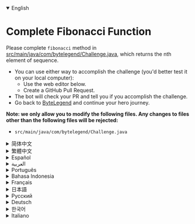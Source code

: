 <details open='true'>
<summary>English</summary>

# Complete Fibonacci Function

Please complete `fibonacci` method in [src/main/java/com/bytelegend/Challenge.java](https://github.com/ByteLegendQuest/java-fibonacci/blob/main/src/main/java/com/bytelegend/Challenge.java), which returns the nth element of sequence.

- You can use either way to accomplish the challenge (you'd better test it on your local computer):
  - Use the web editor below.
  - Create a GitHub Pull Request.
- The bot will check your PR and tell you if you accomplish the challenge.
- Go back to [ByteLegend](https://bytelegend.com) and continue your hero journey.


**Note: we only allow you to modify the following files.
Any changes to files other than the following files will be rejected:**

- `src/main/java/com/bytelegend/Challenge.java`
</details>

<details>
<summary>简体中文</summary>

# 编写斐波那契函数

请补全[src/main/java/com/bytelegend/Challenge.java](https://github.com/ByteLegendQuest/java-fibonacci/blob/main/src/main/java/com/bytelegend/Challenge.java)中的`fibonacci`方法，使之返回斐波那契数列的第n项。

- 你可以使用任意一种方法完成挑战（最好先在自己的本地电脑上测试通过）：
  - 使用下面的网页编辑器。
  - 创建一个GitHub Pull Request。
- 机器人将会检查你的回答，告诉你是否通过了挑战。
- 回到[字节传说](https://bytelegend.com)，然后继续你的英雄旅程。


**注意：我们只允许您修改以下文件，任何对其他文件的修改都会被拒绝：**

- `src/main/java/com/bytelegend/Challenge.java`
</details>

<details>
<summary>繁體中文</summary>

<h1>完整的斐波那契函數</h1><p>請在<a href="https://github.com/ByteLegendQuest/java-fibonacci/blob/main/src/main/java/com/bytelegend/Challenge.java" target="_blank">src/main/java/com/bytelegend/Challenge.java 中</a><code class="notranslate">fibonacci</code>方法，它返回序列的第 n 個元素。</p><ul><li>您可以使用任何一種方式來完成挑戰（最好在本地計算機上進行測試）：<ul><li>使用下面的網絡編輯器。</li><li>創建 GitHub 拉取請求。</li></ul></li><li>機器人將檢查您的 PR 並告訴您是否完成了挑戰。</li><li>回到<a href="https://bytelegend.com" target="_blank">ByteLegend</a> ，繼續你的英雄之旅。</li></ul><p><strong>注意：我們只允許您修改以下文件。對以下文件以外的文件的任何更改都將被拒絕：</strong></p><ul><li> <code class="notranslate">src/main/java/com/bytelegend/Challenge.java</code></li></ul></details>

<details>
<summary>Español</summary>

<h1>Función de Fibonacci completa</h1><p> Complete el método de <code class="notranslate">fibonacci</code> <a href="https://github.com/ByteLegendQuest/java-fibonacci/blob/main/src/main/java/com/bytelegend/Challenge.java" target="_blank">en src / main / java / com / bytelegend / Challenge.java</a> , que devuelve el n-ésimo elemento de la secuencia.</p><ul><li> Puede usar cualquiera de las dos formas para lograr el desafío (será mejor que lo pruebe en su computadora local):<ul><li> Utilice el editor web a continuación.</li><li> Cree una solicitud de extracción de GitHub.</li></ul></li><li> El bot comprobará tus relaciones públicas y te dirá si logras el desafío.</li><li> Vuelve a <a href="https://bytelegend.com" target="_blank">ByteLegend</a> y continúa tu viaje de héroe.</li></ul><p> <strong>Nota: solo le permitimos modificar los siguientes archivos. Se rechazará cualquier cambio en archivos que no sean los siguientes:</strong></p><ul><li> <code class="notranslate">src/main/java/com/bytelegend/Challenge.java</code></li></ul></details>

<details>
<summary>العربية</summary>

<h1 style=";text-align:right;direction:rtl">دالة فيبوناتشي الكاملة</h1><p style=";text-align:right;direction:rtl"> يرجى إكمال طريقة <code class="notranslate">fibonacci</code> <a href="https://github.com/ByteLegendQuest/java-fibonacci/blob/main/src/main/java/com/bytelegend/Challenge.java" target="_blank">في src / main / java / com / bytelegend / Challenge.java</a> ، والتي تُرجع العنصر n من التسلسل.</p><ul style=";text-align:right;direction:rtl"><li style=";text-align:right;direction:rtl"> يمكنك استخدام أي من الطريقتين لإنجاز التحدي (من الأفضل اختباره على جهاز الكمبيوتر المحلي الخاص بك):<ul style=";text-align:right;direction:rtl"><li style=";text-align:right;direction:rtl"> استخدم محرر الويب أدناه.</li><li style=";text-align:right;direction:rtl"> إنشاء طلب سحب على GitHub.</li></ul></li><li style=";text-align:right;direction:rtl"> سيتحقق الروبوت من العلاقات العامة الخاصة بك ويخبرك إذا أنجزت التحدي.</li><li style=";text-align:right;direction:rtl"> ارجع إلى <a href="https://bytelegend.com" target="_blank">ByteLegend وتابع</a> رحلة بطلك.</li></ul><p style=";text-align:right;direction:rtl"> <strong>ملاحظة: نسمح لك فقط بتعديل الملفات التالية. سيتم رفض أي تغييرات يتم إجراؤها على الملفات بخلاف الملفات التالية:</strong></p><ul style=";text-align:right;direction:rtl"><li style=";text-align:right;direction:rtl"> <code class="notranslate">src/main/java/com/bytelegend/Challenge.java</code></li></ul></details>

<details>
<summary>Português</summary>

<h1>Função Fibonacci Completa</h1><p> <code class="notranslate">fibonacci</code> método <a href="https://github.com/ByteLegendQuest/java-fibonacci/blob/main/src/main/java/com/bytelegend/Challenge.java" target="_blank">fibonacci em src / main / java / com / bytelegend / Challenge.java</a> , que retorna o enésimo elemento da sequência.</p><ul><li> Você pode usar qualquer uma das formas para cumprir o desafio (é melhor você testá-lo em seu computador local):<ul><li> Use o editor da web abaixo.</li><li> Crie uma solicitação pull do GitHub.</li></ul></li><li> O bot verificará seu PR e lhe dirá se você cumpriu o desafio.</li><li> Volte para <a href="https://bytelegend.com" target="_blank">ByteLegend</a> e continue sua jornada de herói.</li></ul><p> <strong>Nota: nós apenas permitimos que você modifique os seguintes arquivos. Quaisquer alterações em arquivos que não sejam os seguintes serão rejeitadas:</strong></p><ul><li> <code class="notranslate">src/main/java/com/bytelegend/Challenge.java</code></li></ul></details>

<details>
<summary>Bahasa Indonesia</summary>

<h1>Fungsi Fibonacci Lengkap</h1><p> Silakan selesaikan metode <code class="notranslate">fibonacci</code> <a href="https://github.com/ByteLegendQuest/java-fibonacci/blob/main/src/main/java/com/bytelegend/Challenge.java" target="_blank">di src/main/java/com/bytelegend/Challenge.java</a> , yang mengembalikan elemen urutan ke-n.</p><ul><li> Anda dapat menggunakan salah satu cara untuk menyelesaikan tantangan (sebaiknya Anda mengujinya di komputer lokal Anda):<ul><li> Gunakan editor web di bawah ini.</li><li> Buat Permintaan Tarik GitHub.</li></ul></li><li> Bot akan memeriksa PR Anda dan memberi tahu Anda jika Anda menyelesaikan tantangan.</li><li> Kembali ke <a href="https://bytelegend.com" target="_blank">ByteLegend</a> dan lanjutkan perjalanan pahlawan Anda.</li></ul><p> <strong>Catatan: kami hanya mengizinkan Anda untuk mengubah file berikut. Setiap perubahan pada file selain file berikut akan ditolak:</strong></p><ul><li> <code class="notranslate">src/main/java/com/bytelegend/Challenge.java</code></li></ul></details>

<details>
<summary>Français</summary>

<h1>Fonction de Fibonacci complète</h1><p> Veuillez compléter la méthode <code class="notranslate">fibonacci</code> <a href="https://github.com/ByteLegendQuest/java-fibonacci/blob/main/src/main/java/com/bytelegend/Challenge.java" target="_blank">dans src/main/java/com/bytelegend/Challenge.java</a> , qui renvoie le nième élément de la séquence.</p><ul><li> Vous pouvez utiliser l&#39;une ou l&#39;autre manière pour relever le défi (vous feriez mieux de le tester sur votre ordinateur local) :<ul><li> Utilisez l&#39;éditeur Web ci-dessous.</li><li> Créez une demande d&#39;extraction GitHub.</li></ul></li><li> Le bot vérifiera votre PR et vous dira si vous réussissez le défi.</li><li> Retournez à <a href="https://bytelegend.com" target="_blank">ByteLegend</a> et continuez votre voyage de héros.</li></ul><p> <strong>Remarque : nous vous permettons uniquement de modifier les fichiers suivants. Toute modification apportée aux fichiers autres que les fichiers suivants sera rejetée :</strong></p><ul><li> <code class="notranslate">src/main/java/com/bytelegend/Challenge.java</code></li></ul></details>

<details>
<summary>日本語</summary>

<h1>完全なフィボナッチ関数</h1><p>してください完全な<code class="notranslate">fibonacci</code>における法<a href="https://github.com/ByteLegendQuest/java-fibonacci/blob/main/src/main/java/com/bytelegend/Challenge.java" target="_blank">のsrc /メイン/ javaの/ COM / bytelegend / Challenge.java</a>シーケンスのn番目の要素を返します。</p><ul><li>どちらの方法でもチャレンジを達成できます（ローカルコンピューターでテストすることをお勧めします）。<ul><li>以下のWebエディタを使用してください。</li><li> GitHubプルリクエストを作成します。</li></ul></li><li>ボットはPRをチェックし、チャレンジを達成したかどうかを通知します。</li><li> <a href="https://bytelegend.com" target="_blank">ByteLegendに</a>戻り、ヒーローの旅を続けてください。</li></ul><p><strong>注：変更できるのは次のファイルのみです。次のファイル以外のファイルへの変更は拒否されます。</strong></p><ul><li> <code class="notranslate">src/main/java/com/bytelegend/Challenge.java</code></li></ul></details>

<details>
<summary>Русский</summary>

<h1>Полная функция Фибоначчи</h1><p> Пожалуйста, заполните метод <code class="notranslate">fibonacci</code> <a href="https://github.com/ByteLegendQuest/java-fibonacci/blob/main/src/main/java/com/bytelegend/Challenge.java" target="_blank">в src / main / java / com / bytelegend / Challenge.java</a> , который возвращает n-й элемент последовательности.</p><ul><li> Вы можете использовать любой способ решения задачи (лучше протестируйте его на своем локальном компьютере):<ul><li> Воспользуйтесь веб-редактором ниже.</li><li> Создайте запрос на извлечение GitHub.</li></ul></li><li> Бот проверит ваш PR и скажет, справитесь ли вы с задачей.</li><li> Вернитесь в <a href="https://bytelegend.com" target="_blank">ByteLegend</a> и продолжите свой путь героя.</li></ul><p> <strong>Примечание: мы разрешаем вам изменять только следующие файлы. Любые изменения в файлах, кроме следующих, будут отклонены:</strong></p><ul><li> <code class="notranslate">src/main/java/com/bytelegend/Challenge.java</code></li></ul></details>

<details>
<summary>Deutsch</summary>

<h1>Vollständige Fibonacci-Funktion</h1><p> Bitte vervollständigen Sie die <code class="notranslate">fibonacci</code> Methode in <a href="https://github.com/ByteLegendQuest/java-fibonacci/blob/main/src/main/java/com/bytelegend/Challenge.java" target="_blank">src/main/java/com/bytelegend/Challenge.java</a> , die das n-te Element der Sequenz zurückgibt.</p><ul><li> Sie können die Herausforderung auf beide Arten meistern (am besten testen Sie sie auf Ihrem lokalen Computer):<ul><li> Verwenden Sie den untenstehenden Web-Editor.</li><li> Erstellen Sie eine GitHub-Pull-Anfrage.</li></ul></li><li> Der Bot überprüft Ihre PR und teilt Ihnen mit, ob Sie die Herausforderung meistern.</li><li> Gehen Sie zurück zu <a href="https://bytelegend.com" target="_blank">ByteLegend</a> und setzen Sie Ihre Heldenreise fort.</li></ul><p> <strong>Hinweis: Wir erlauben Ihnen nur, die folgenden Dateien zu ändern. Alle Änderungen an Dateien, die nicht die folgenden Dateien sind, werden abgelehnt:</strong></p><ul><li> <code class="notranslate">src/main/java/com/bytelegend/Challenge.java</code></li></ul></details>

<details>
<summary>한국어</summary>

<h1>완전한 피보나치 함수</h1><p> 시퀀스의 n번째 요소를 반환하는 <a href="https://github.com/ByteLegendQuest/java-fibonacci/blob/main/src/main/java/com/bytelegend/Challenge.java" target="_blank">src/main/java/com/bytelegend/Challenge.java</a> <code class="notranslate">fibonacci</code> 메소드를 완료하십시오.</p><ul><li> 두 가지 방법 중 하나를 사용하여 도전 과제를 수행할 수 있습니다(로컬 컴퓨터에서 테스트하는 것이 좋습니다).<ul><li> 아래 웹 편집기를 사용하십시오.</li><li> GitHub 풀 요청을 만듭니다.</li></ul></li><li> 봇은 PR을 확인하고 도전 과제를 달성했는지 알려줍니다.</li><li> <a href="https://bytelegend.com" target="_blank">ByteLegend로</a> 돌아가 영웅 여정을 계속하세요.</li></ul><p> <strong>참고: 다음 파일만 수정할 수 있습니다. 다음 파일 이외의 파일에 대한 모든 변경 사항은 거부됩니다.</strong></p><ul><li> <code class="notranslate">src/main/java/com/bytelegend/Challenge.java</code></li></ul></details>

<details>
<summary>Italiano</summary>

<h1>Funzione di Fibonacci completa</h1><p> Completa il metodo <code class="notranslate">fibonacci</code> <a href="https://github.com/ByteLegendQuest/java-fibonacci/blob/main/src/main/java/com/bytelegend/Challenge.java" target="_blank">in src/main/java/com/bytelegend/Challenge.java</a> , che restituisce l&#39;ennesimo elemento della sequenza.</p><ul><li> Puoi utilizzare entrambi i modi per completare la sfida (farai meglio a testarlo sul tuo computer locale):<ul><li> Usa l&#39;editor web qui sotto.</li><li> Crea una richiesta pull GitHub.</li></ul></li><li> Il bot controllerà il tuo PR e ti dirà se hai portato a termine la sfida.</li><li> Torna su <a href="https://bytelegend.com" target="_blank">ByteLegend</a> e continua il tuo viaggio da eroe.</li></ul><p> <strong>Nota: ti permettiamo di modificare solo i seguenti file. Qualsiasi modifica ai file diversi dai seguenti file verrà rifiutata:</strong></p><ul><li> <code class="notranslate">src/main/java/com/bytelegend/Challenge.java</code></li></ul></details>
